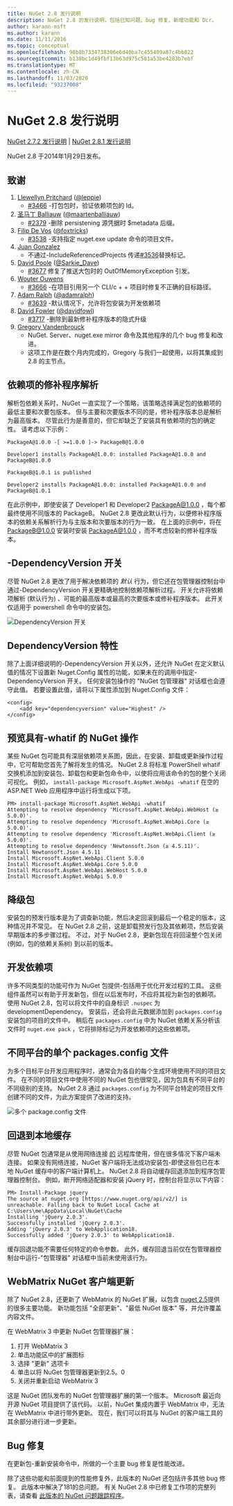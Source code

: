 ```yaml
---
title: NuGet 2.8 发行说明
description: NuGet 2.8 的发行说明，包括已知问题、bug 修复、新增功能和 Dcr。
author: karann-msft
ms.author: karann
ms.date: 11/11/2016
ms.topic: conceptual
ms.openlocfilehash: 98b8b7334738306e6d40ba7c455409a87c4bb822
ms.sourcegitcommit: b138bc1d49fbf13b63d975c581a53be4283b7ebf
ms.translationtype: MT
ms.contentlocale: zh-CN
ms.lasthandoff: 11/03/2020
ms.locfileid: "93237008"
---
```

# <a name="nuget-28-release-notes"></a>NuGet 2.8 发行说明

[NuGet 2.7.2 发行说明](../release-notes/nuget-2.7.2.md)  | [NuGet 2.8.1 发行说明](../release-notes/nuget-2.8.1.md)

NuGet 2.8 于2014年1月29日发布。

## <a name="acknowledgements"></a>致谢

1. [Llewellyn Pritchard](https://www.codeplex.com/site/users/view/leppie) ([@leppie](https://twitter.com/leppie)) 
    - [#3466](https://nuget.codeplex.com/workitem/3466) -打包包时，验证依赖项包的 Id。
2. [圣马丁 Balliauw](https://www.codeplex.com/site/users/view/maartenba) ([@maartenballiauw](https://twitter.com/maartenballiauw)) 
    - [#2379](https://nuget.codeplex.com/workitem/2379) -删除 persistening 源凭据时 $metadata 后缀。
3. [Filip De Vos](https://www.codeplex.com/site/users/view/FilipDeVos) ([@foxtricks](https://twitter.com/foxtricks)) 
    - [#3538](http://nuget.codeplex.com/workitem/3538) -支持指定 nuget.exe update 命令的项目文件。
4. [Juan Gonzalez](https://www.codeplex.com/site/users/view/jjgonzalez)
    - 不通过-IncludeReferencedProjects 传递[#3536](http://nuget.codeplex.com/workitem/3536)替换标记。
5. [David Poole](https://www.codeplex.com/site/users/view/Sarkie) ([@Sarkie_Dave](https://twitter.com/Sarkie_Dave)) 
    - [#3677](http://nuget.codeplex.com/workitem/3677) 修复了推送大包时的 OutOfMemoryException 引发。
6. [Wouter Ouwens](https://www.codeplex.com/site/users/view/Despotes)
    - [#3666](http://nuget.codeplex.com/workitem/3666) -在项目引用另一个 CLI/c + + 项目时修复不正确的目标路径。
7. [Adam Ralph](http://www.codeplex.com/site/users/view/adamralph) ([@adamralph](https://twitter.com/adamralph)) 
    - [#3639](https://nuget.codeplex.com/workitem/3639) -默认情况下，允许将包安装为开发依赖项
8. [David Fowler](https://www.codeplex.com/site/users/view/dfowler) ([@davidfowl](https://twitter.com/davidfowl)) 
    - [#3717](https://nuget.codeplex.com/workitem/3717) -删除到最新修补程序版本的隐式升级
9. [Gregory Vandenbrouck](https://www.codeplex.com/site/users/view/vdbg)
    - NuGet. Server、nuget.exe mirror 命令及其他程序的几个 bug 修复和改进。
    - 这项工作是在数个月内完成的，Gregory 与我们一起使用，以将其集成到2.8 的主节点。

## <a name="patch-resolution-for-dependencies"></a>依赖项的修补程序解析

解析包依赖关系时，NuGet 一直实现了一个策略，该策略选择满足包的依赖项的最低主要和次要包版本。 但与主要和次要版本不同的是，修补程序版本总是解析为最高版本。 尽管此行为是善意的，但它却缺乏了安装具有依赖项的包的确定性。 请考虑以下示例：

    PackageA@1.0.0 -[ >=1.0.0 ]-> PackageB@1.0.0

    Developer1 installs PackageA@1.0.0: installed PackageA@1.0.0 and PackageB@1.0.0

    PackageB@1.0.1 is published

    Developer2 installs PackageA@1.0.0: installed PackageA@1.0.0 and PackageB@1.0.1

在此示例中，即使安装了 Developer1 和 Developer2 PackageA@1.0.0 ，每个都最终使用不同版本的 PackageB。 NuGet 2.8 更改此默认行为，以便修补程序版本的依赖关系解析行为与主版本和次要版本的行为一致。 在上面的示例中，将在 PackageB@1.0.0 安装时安装 PackageA@1.0.0 ，而不考虑较新的修补程序版本。

## <a name="-dependencyversion-switch"></a>-DependencyVersion 开关

尽管 NuGet 2.8 更改了用于解决依赖项的 _默认_ 行为，但它还在包管理器控制台中通过-DependencyVersion 开关更精确地控制依赖项解析过程。 开关允许将依赖项解析 (默认行为) 、可能的最高版本或最高的次要版本或修补程序版本。  此开关仅适用于 powershell 命令中的安装包。

![DependencyVersion 开关](./media/NuGet-2.8/dependencyversion.png)

## <a name="dependencyversion-attribute"></a>DependencyVersion 特性

除了上面详细说明的-DependencyVersion 开关以外，还允许 NuGet 在定义默认值的情况下设置新 Nuget.Config 属性的功能，如果未在的调用中指定-DependencyVersion 开关。 任何安装包操作的 "NuGet 包管理器" 对话框也会遵守此值。 若要设置此值，请将以下属性添加到 Nuget.Config 文件：

    <config>
        <add key="dependencyversion" value="Highest" />
    </config>

## <a name="preview-nuget-operations-with--whatif"></a>预览具有-whatif 的 NuGet 操作

某些 NuGet 包可能具有深层依赖项关系图，因此，在安装、卸载或更新操作过程中，它可帮助您首先了解将发生的情况。 NuGet 2.8 将标准 PowerShell whatif 交换机添加到安装包、卸载包和更新包命令中，以使将应用该命令的包的整个关闭可视化。 例如， `install-package Microsoft.AspNet.WebApi -whatif` 在空的 ASP.NET Web 应用程序中运行将生成以下项。

    PM> install-package Microsoft.AspNet.WebApi -whatif
    Attempting to resolve dependency 'Microsoft.AspNet.WebApi.WebHost (≥ 5.0.0)'.
    Attempting to resolve dependency 'Microsoft.AspNet.WebApi.Core (≥ 5.0.0)'.
    Attempting to resolve dependency 'Microsoft.AspNet.WebApi.Client (≥ 5.0.0)'.
    Attempting to resolve dependency 'Newtonsoft.Json (≥ 4.5.11)'.
    Install Newtonsoft.Json 4.5.11
    Install Microsoft.AspNet.WebApi.Client 5.0.0
    Install Microsoft.AspNet.WebApi.Core 5.0.0
    Install Microsoft.AspNet.WebApi.WebHost 5.0.0
    Install Microsoft.AspNet.WebApi 5.0.0

## <a name="downgrade-package"></a>降级包

安装包的预发行版本是为了调查新功能，然后决定回滚到最后一个稳定的版本，这种情况并不常见。 在 NuGet 2.8 之前，这是卸载预发行包及其依赖项，然后安装早期版本的多步骤过程。 不过，对于 NuGet 2.8，更新包现在将回滚整个包关闭 (例如，包的依赖关系树) 到以前的版本。

## <a name="development-dependencies"></a>开发依赖项

许多不同类型的功能可作为 NuGet 包提供-包括用于优化开发过程的工具。 这些组件虽然可以有助于开发新包，但在以后发布时，不应将其视为新包的依赖项。 使用 NuGet 2.8，包可以将文件中的自身标识 `.nuspec` 为 developmentDependency。 安装后，还会将此元数据添加到 `packages.config` 安装包的项目的文件中。 稍后在 `packages.config` 中为 NuGet 依赖关系分析该文件时 `nuget.exe pack` ，它将排除标记为开发依赖项的这些依赖项。

## <a name="individual-packagesconfig-files-for-different-platforms"></a>不同平台的单个 packages.config 文件

为多个目标平台开发应用程序时，通常会为各自的每个生成环境使用不同的项目文件。 在不同的项目文件中使用不同的 NuGet 包也很常见，因为包具有不同平台的不同级别的支持。 NuGet 2.8 通过 `packages.config` 为不同平台特定的项目文件创建不同的文件，为此方案提供了改进的支持。

![多个 package.config 文件](./media/NuGet-2.8/multiple-packageconfigs.png)

## <a name="fallback-to-local-cache"></a>回退到本地缓存

尽管 NuGet 包通常是从使用网络连接 [的](http://www.nuget.org/) 远程库使用，但在很多情况下客户端未连接。 如果没有网络连接，NuGet 客户端将无法成功安装包-即使这些包已在本地 NuGet 缓存中的客户端计算机上。 NuGet 2.8 将自动缓存回退添加到程序包管理器控制台。 例如，断开网络适配器和安装 jQuery 时，控制台将显示以下内容：

    PM> Install-Package jquery
    The source at nuget.org [https://www.nuget.org/api/v2/] is unreachable. Falling back to NuGet Local Cache at C:\Users\me\AppData\Local\NuGet\Cache
    Installing 'jQuery 2.0.3'.
    Successfully installed 'jQuery 2.0.3'.
    Adding 'jQuery 2.0.3' to WebApplication18.
    Successfully added 'jQuery 2.0.3' to WebApplication18.

缓存回退功能不需要任何特定的命令参数。 此外，缓存回退当前仅在包管理器控制台中运行-"包管理器" 对话框中当前未使用该行为。

## <a name="webmatrix-nuget-client-updates"></a>WebMatrix NuGet 客户端更新

除了 NuGet 2.8，还更新了 WebMatrix 的 NuGet 扩展，以包含 [nuget 2.5](../release-notes/nuget-2.5.md)提供的很多主要功能。 新功能包括 "全部更新"、"最低 NuGet 版本" 等，并允许覆盖内容文件。

在 WebMatrix 3 中更新 NuGet 包管理器扩展：

1. 打开 WebMatrix 3
1. 单击功能区中的扩展图标
1. 选择 "更新" 选项卡
1. 单击以将 NuGet 包管理器更新到2.5。0
1. 关闭并重新启动 WebMatrix 3

这是 NuGet 团队发布的 NuGet 包管理器扩展的第一个版本。  Microsoft 最近向开源 NuGet 项目提供了该代码。 以前，NuGet 集成内置于 WebMatrix 中，无法在 WebMatrix 中进行带外更新。  现在，我们可以将其与 NuGet 的客户端工具的其余部分进行进一步更新。

## <a name="bug-fixes"></a>Bug 修复

在更新包-重新安装命令中，所做的一个主要 bug 修复是性能改进。

除了这些功能和前面提到的性能修复外，此版本的 NuGet 还包括许多其他 bug 修复。 此版本中解决了181的总问题。 有关 NuGet 2.8 中已修复工作项的完整列表，请查看 [此版本的 NuGet 问题跟踪程序](https://nuget.codeplex.com/workitem/list/advanced?release=NuGet%202.8&status=all)。
